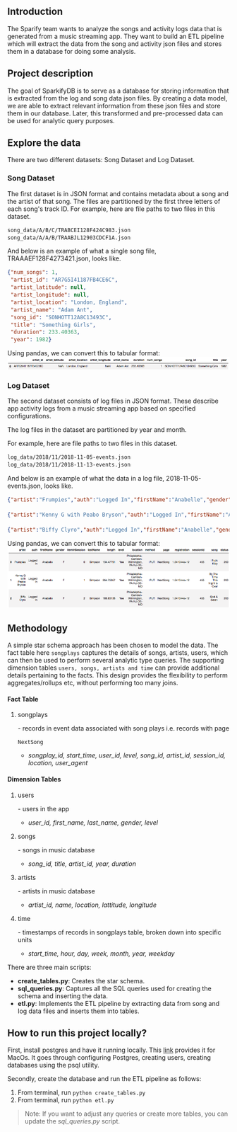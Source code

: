 ## Introduction
The Sparify team wants to analyze the songs and activity logs data that is generated from a music streaming app. They want to build an ETL pipeline which will extract the data from the song and activity json files and stores them in a database for doing some analysis. 

## Project description
The goal of SparkifyDB is to serve as a database for storing information that is extracted from the log and song data json files. By creating a data model, we are able to extract relevant information from these json files and store them in our database. Later, this transformed and pre-processed data can be used for analytic query purposes.

## Explore the data
There are two different datasets: Song Dataset and Log Dataset. 

### Song Dataset
The first dataset is in JSON format and contains metadata about a song and the artist of that song. The files are partitioned by the first three letters of each song's track ID. For example, here are file paths to two files in this dataset.

```txt
song_data/A/B/C/TRABCEI128F424C983.json
song_data/A/A/B/TRAABJL12903CDCF1A.json
```

And below is an example of what a single song file, TRAAAEF128F4273421.json, looks like.

```json
{"num_songs": 1, 
 "artist_id": "AR7G5I41187FB4CE6C", 
 "artist_latitude": null, 
 "artist_longitude": null, 
 "artist_location": "London, England", 
 "artist_name": "Adam Ant", 
 "song_id": "SONHOTT12A8C13493C", 
 "title": "Something Girls", 
 "duration": 233.40363, 
 "year": 1982}
```

Using pandas, we can convert this to tabular format:
![](images/song.png)

### Log Dataset
The second dataset consists of log files in JSON format. These describe app activity logs from a music streaming app based on specified configurations.

The log files in the dataset are partitioned by year and month. 

For example, here are file paths to two files in this dataset.

```txt
log_data/2018/11/2018-11-05-events.json
log_data/2018/11/2018-11-13-events.json
```

And below is an example of what the data in a log file, 2018-11-05-events.json, looks like.
```json
{"artist":"Frumpies","auth":"Logged In","firstName":"Anabelle","gender":"F","itemInSession":0,"lastName":"Simpson","length":134.47791,"level":"free","location":"Philadelphia-Camden-Wilmington, PA-NJ-DE-MD","method":"PUT","page":"NextSong","registration":1541044398796.0,"sessionId":455,"song":"Fuck Kitty","status":200,"ts":1541903636796,"userAgent":"\"Mozilla\/5.0 (Macintosh; Intel Mac OS X 10_9_4) AppleWebKit\/537.36 (KHTML, like Gecko) Chrome\/36.0.1985.125 Safari\/537.36\"","userId":"69"}

{"artist":"Kenny G with Peabo Bryson","auth":"Logged In","firstName":"Anabelle","gender":"F","itemInSession":1,"lastName":"Simpson","length":264.75057,"level":"free","location":"Philadelphia-Camden-Wilmington, PA-NJ-DE-MD","method":"PUT","page":"NextSong","registration":1541044398796.0,"sessionId":455,"song":"By The Time This Night Is Over","status":200,"ts":1541903770796,"userAgent":"\"Mozilla\/5.0 (Macintosh; Intel Mac OS X 10_9_4) AppleWebKit\/537.36 (KHTML, like Gecko) Chrome\/36.0.1985.125 Safari\/537.36\"","userId":"69"}

{"artist":"Biffy Clyro","auth":"Logged In","firstName":"Anabelle","gender":"F","itemInSession":2,"lastName":"Simpson","length":189.83138,"level":"free","location":"Philadelphia-Camden-Wilmington, PA-NJ-DE-MD","method":"PUT","page":"NextSong","registration":1541044398796.0,"sessionId":455,"song":"God & Satan","status":200,"ts":1541904034796,"userAgent":"\"Mozilla\/5.0 (Macintosh; Intel Mac OS X 10_9_4) AppleWebKit\/537.36 (KHTML, like Gecko) Chrome\/36.0.1985.125 Safari\/537.36\"","userId":"69"}
```

Using pandas, we can convert this to tabular format:
![](images/log.png)

## Methodology
A simple star schema approach has been chosen to model the data. The fact table here `songplays` captures the details of songs, artists, users, which can then be used to perform several analytic type queries. The supporting dimension tables `users, songs, artists and time` can provide additional details pertaining to the facts. This design provides the flexibility to perform aggregates/rollups etc, without performing too many joins.

#### Fact Table

1. songplays

   \- records in event data associated with song plays i.e. records with page

   ```
   NextSong
   ```

   - *songplay_id, start_time, user_id, level, song_id, artist_id, session_id, location, user_agent*

#### Dimension Tables

1. users

   \- users in the app

   - *user_id, first_name, last_name, gender, level*

2. songs

   \- songs in music database

   - *song_id, title, artist_id, year, duration*

3. artists

   \- artists in music database

   - *artist_id, name, location, lattitude, longitude*

4. time

   \- timestamps of records in songplays table, broken down into specific units

   - *start_time, hour, day, week, month, year, weekday*

There are three main scripts:
* **create_tables.py**: Creates the star schema. 
* **sql_queries.py**: Captures all the SQL queries used for creating the schema and inserting the data.
* **etl.py**: Implements the ETL pipeline by extracting data from song and log data files and inserts them into tables.

## How to run this project locally?
First, install postgres and have it running locally. This [link](https://www.codementor.io/engineerapart/getting-started-with-postgresql-on-mac-osx-are8jcopb) provides it for MacOs. It goes through configuring Postgres, creating users, creating databases using the psql utility. 

Secondly, create the database and run the ETL pipeline as follows:
1. From terminal, run `python create_tables.py`
2. From terminal, run `python etl.py`

> Note: If you want to adjust any queries or create more tables, you can update the *sql_queries.py* script.
